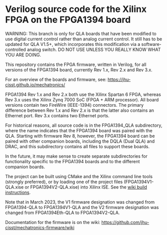 
Verilog source code for the Xilinx FPGA on the FPGA1394 board
==================================================================

WARNING: This branch is only for QLA boards that have been modified to use
         digital current control rather than analog current control.
         It still has to be updated for QLA V1.5+, which incorporates this
         modification via a software-controlled analog switch.
         DO NOT USE UNLESS YOU REALLY KNOW WHAT YOU ARE DOING.

This repository contains the FPGA firmware, written in Verilog, for all versions
of the FPGA1394 board, currently Rev 1.x, Rev 2.x and Rev 3.x.

For an overview of the boards and firmware, see: https://jhu-cisst.github.io/mechatronics/

FPGA1394 Rev 1.x and Rev 2.x both use the Xilinx Spartan 6 FPGA, whereas Rev 3.x
uses the Xilinx Zynq 7000 SoC (FPGA + ARM processor). All board versions contain two
FireWire (IEEE-1394) connectors. The primary difference between
Rev 1.x and Rev 2.x is that the latter also contains an Ethernet port.
Rev 3.x contains two Ethernet ports.

For historical reasons, all source code is in the FPGA1394_QLA subdirectory, where
the name indicates that the FPGA1394 board was paired with the QLA.
Starting with firmware Rev 8, however, the FPGA1394 board can be paired with
other companion boards, including the DQLA (Dual QLA) and DRAC, and this
subdirectory contains all files to support these boards.

In the future, it may make sense to create separate subdirectories for functionality
specific to the FPGA1394 boards and to the different companion boards.

The project can be built using CMake and the Xilinx command line tools (strongly preferred), or by loading
one of the project files (FPGA1394V1-QLA.xise or FPGA1394V2-QLA.xise) into Xilinx ISE.
See the [wiki build instructions](https://github.com/jhu-cisst/mechatronics-firmware/wiki/FPGA-Build-Instructions).

Note that in March 2023, the V1 firmware designation was changed from FPGA1394-QLA to FPGA1394V1-QLA and
the V2 firmware designation was changed from FPGA1394Eth-QLA to FPGA1394V2-QLA.

Documentation for the firmware is on the wiki: https://github.com/jhu-cisst/mechatronics-firmware/wiki
